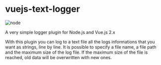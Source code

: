 # vuejs-text-logger
![node](https://img.shields.io/node/v/passport.svg?style=plastic)

A very simple logger plugin for Node.js and Vue.js 2.x

With this plugin you can log to a text file all the logs informations that you want as strings, line by line. It is possible to specify a file name, a file path and the maximum size of the log file. If the maximum size of the file is reached, old data will be overwritten with new ones.
